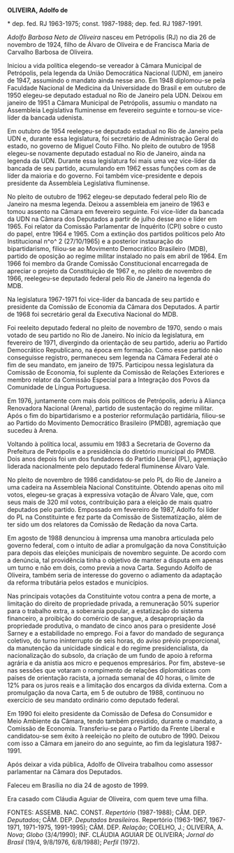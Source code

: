 **OLIVEIRA, Adolfo de**

\* dep. fed. RJ 1963-1975; const. 1987-1988; dep. fed. RJ 1987-1991.

*Adolfo Barbosa Neto de Oliveira* nasceu em Petrópolis (RJ) no dia 26 de
novembro de 1924, filho de Álvaro de Oliveira e de Francisca Maria de
Carvalho Barbosa de Oliveira.

Iniciou a vida política elegendo-se vereador à Câmara Municipal de
Petrópolis, pela legenda da União Democrática Nacional (UDN), em janeiro
de 1947, assumindo o mandato ainda nesse ano. Em 1948 diplomou-se pela
Faculdade Nacional de Medicina da Universidade do Brasil e em outubro de
1950 elegeu-se deputado estadual no Rio de Janeiro pela UDN. Deixou em
janeiro de 1951 a Câmara Municipal de Petrópolis, assumiu o mandato na
Assembleia Legislativa fluminense em fevereiro seguinte e tornou-se
vice-líder da bancada udenista.

Em outubro de 1954 reelegeu-se deputado estadual no Rio de Janeiro pela
UDN e, durante essa legislatura, foi secretário de Administração Geral
do estado, no governo de Miguel Couto Filho. No pleito de outubro de
1958 elegeu-se novamente deputado estadual no Rio de Janeiro, ainda na
legenda da UDN. Durante essa legislatura foi mais uma vez vice-líder da
bancada de seu partido, acumulando em 1962 essas funções com as de líder
da maioria e do governo. Foi também vice-presidente e depois presidente
da Assembleia Legislativa fluminense.

No pleito de outubro de 1962 elegeu-se deputado federal pelo Rio de
Janeiro na mesma legenda. Deixou a assembleia em janeiro de 1963 e tomou
assento na Câmara em fevereiro seguinte. Foi vice-líder da bancada da
UDN na Câmara dos Deputados a partir de julho desse ano e líder em 1965.
Foi relator da Comissão Parlamentar de Inquérito (CPI) sobre o custo do
papel, entre 1964 e 1965. Com a extinção dos partidos políticos pelo Ato
Institucional n^o^ 2 (27/10/1965) e a posterior instauração do
bipartidarismo, filiou-se ao Movimento Democrático Brasileiro (MDB),
partido de oposição ao regime militar instalado no país em abril de
1964. Em 1966 foi membro da Grande Comissão Constitucional encarregada
de apreciar o projeto da Constituição de 1967 e, no pleito de novembro
de 1966, reelegeu-se deputado federal pelo Rio de Janeiro na legenda do
MDB.

Na legislatura 1967-1971 foi vice-líder da bancada de seu partido e
presidente da Comissão de Economia da Câmara dos Deputados. A partir de
1968 foi secretário geral da Executiva Nacional do MDB.

Foi reeleito deputado federal no pleito de novembro de 1970, sendo o
mais votado de seu partido no Rio de Janeiro. No início da legislatura,
em fevereiro de 1971, divergindo da orientação de seu partido, aderiu ao
Partido Democrático Republicano, na época em formação. Como esse partido
não conseguisse registro, permaneceu sem legenda na Câmara Federal até o
fim de seu mandato, em janeiro de 1975. Participou nessa legislatura da
Comissão de Economia, foi suplente da Comissão de Relações Exteriores e
membro relator da Comissão Especial para a Integração dos Povos da
Comunidade de Língua Portuguesa.

Em 1976, juntamente com mais dois políticos de Petrópolis, aderiu à
Aliança Renovadora Nacional (Arena), partido de sustentação do regime
militar. Após o fim do bipartidarismo e a posterior reformulação
partidária, filiou-se ao Partido do Movimento Democrático Brasileiro
(PMDB), agremiação que sucedeu à Arena.

Voltando à política local, assumiu em 1983 a Secretaria de Governo da
Prefeitura de Petrópolis e a presidência do diretório municipal do PMDB.
Dois anos depois foi um dos fundadores do Partido Liberal (PL),
agremiação liderada nacionalmente pelo deputado federal fluminense
Álvaro Vale.

No pleito de novembro de 1986 candidatou-se pelo PL do Rio de Janeiro a
uma cadeira na Assembleia Nacional Constituinte. Obtendo apenas oito mil
votos, elegeu-se graças à expressiva votação de Álvaro Vale, que, com
seus mais de 320 mil votos, contribuição para a eleição de mais quatro
deputados pelo partido. Empossado em fevereiro de 1987, Adolfo foi líder
do PL na Constituinte e fez parte da Comissão de Sistematização, além de
ter sido um dos relatores da Comissão de Redação da nova Carta.

Em agosto de 1988 denunciou à imprensa uma manobra articulada pelo
governo federal, com o intuito de adiar a promulgação da nova
Constituição para depois das eleições municipais de novembro seguinte.
De acordo com a denúncia, tal providência tinha o objetivo de manter a
disputa em apenas um turno e não em dois, como previa a nova Carta.
Segundo Adolfo de Oliveira, também seria de interesse do governo o
adiamento da adaptação da reforma tributária pelos estados e municípios.

Nas principais votações da Constituinte votou contra a pena de morte, a
limitação do direito de propriedade privada, a remuneração 50% superior
para o trabalho extra, a soberania popular, a estatização do sistema
financeiro, a proibição do comércio de sangue, a desapropriação da
propriedade produtiva, o mandato de cinco anos para o presidente José
Sarney e a estabilidade no emprego. Foi a favor do mandado de segurança
coletivo, do turno ininterrupto de seis horas, do aviso prévio
proporcional, da manutenção da unicidade sindical e do regime
presidencialista, da nacionalização do subsolo, da criação de um fundo
de apoio à reforma agrária e da anistia aos micro e pequenos
empresários. Por fim, absteve-se nas sessões que votaram o rompimento de
relações diplomáticas com países de orientação racista, a jornada
semanal de 40 horas, o limite de 12% para os juros reais e a limitação
dos encargos da dívida externa. Com a promulgação da nova Carta, em 5 de
outubro de 1988, continuou no exercício de seu mandato ordinário como
deputado federal.

Em 1990 foi eleito presidente da Comissão de Defesa do Consumidor e Meio
Ambiente da Câmara, tendo também presidido, durante o mandato, a
Comissão de Economia. Transferiu-se para o Partido da Frente Liberal e
candidatou-se sem êxito à reeleição no pleito de outubro de 1990. Deixou
com isso a Câmara em janeiro do ano seguinte, ao fim da legislatura
1987-1991.

Após deixar a vida pública, Adolfo de Oliveira trabalhou como assessor
parlamentar na Câmara dos Deputados.

Faleceu em Brasília no dia 24 de agosto de 1999.

Era casado com Cláudia Aguiar de Oliveira, com quem teve uma filha.

FONTES: ASSEMB. NAC. CONST. *Repertório* (1987-1988); CÂM. DEP.
*Deputados*; CÂM. DEP. *Deputados brasileiros*. Repertório (1963-1967,
1967-1971, 1971-1975, 1991-1995); CÂM. DEP. *Relação*; COELHO, J.;
OLIVEIRA, A. *Nova*; *Globo* (3/4/1990); INF. CLÁUDIA AGUIAR DE
OLIVEIRA; *Jornal do Brasil* (19/4, 9/8/1976, 6/8/1988); *Perfil*
(1972).
